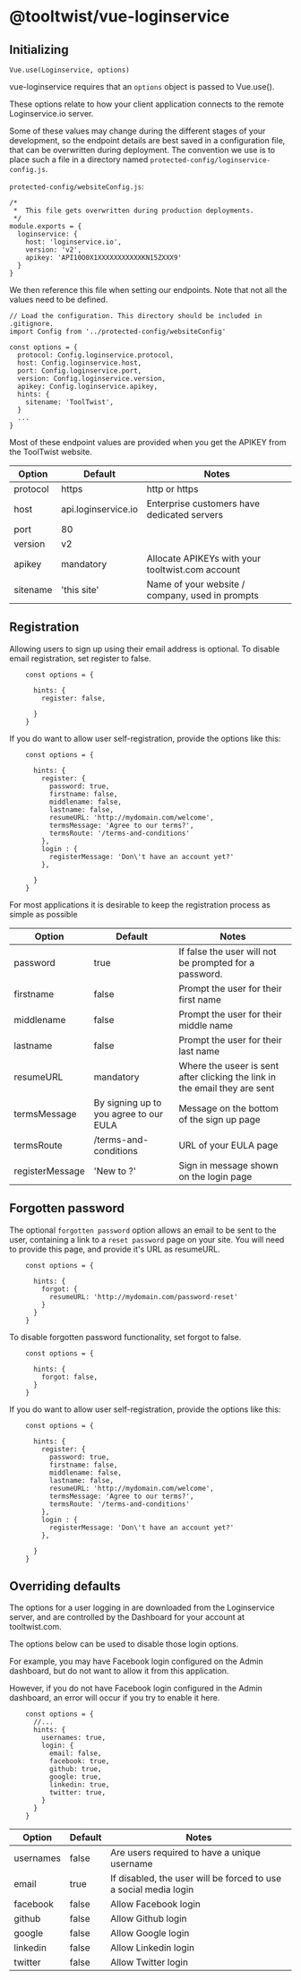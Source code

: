 # @tooltwist/vue-loginservice

## Initializing

`Vue.use(Loginservice, options)`

vue-loginservice requires that an `options` object is passed to Vue.use().

These options relate to how your client application connects to the remote Loginservice.io server.

Some of these values may change during the different stages of your development, so the endpoint details are best saved in a configuration file, that can be overwritten during deployment. The convention we use is to place such a file in a directory named `protected-config/loginservice-config.js`.

`protected-config/websiteConfig.js`:
```JS
/*
 *  This file gets overwritten during production deployments.
 */
module.exports = {
  loginservice: {
    host: 'loginservice.io',
    version: 'v2',
    apikey: 'API10O0X1XXXXXXXXXXXKN15ZXXX9'
  }
}
```

We then reference this file when setting our endpoints. Note that not all the values need to be defined.
```JS
// Load the configuration. This directory should be included in .gitignore.
import Config from '../protected-config/websiteConfig'

const options = {
  protocol: Config.loginservice.protocol,
  host: Config.loginservice.host,
  port: Config.loginservice.port,
  version: Config.loginservice.version,
  apikey: Config.loginservice.apikey,
  hints: {
    sitename: 'ToolTwist',
  }
  ...
}
```

Most of these endpoint values are provided when you get the APIKEY from the ToolTwist website.

Option | Default | Notes
--- | --- | ---
protocol | https | http or https
host | api.loginservice.io | Enterprise customers have dedicated servers
port | 80 |
version | v2 |
apikey | mandatory | Allocate APIKEYs with your tooltwist.com account
sitename | 'this site' | Name of your website / company, used in prompts


## Registration

Allowing users to sign up using their email address is optional. To disable email registration, set register to false.
```JS
    const options = {

      hints: {
        register: false,

      }
    }
```

If you do want to allow user self-registration, provide the options like this:
```JS
    const options = {

      hints: {
        register: {
          password: true,
          firstname: false,
          middlename: false,
          lastname: false,
          resumeURL: 'http://mydomain.com/welcome',
          termsMessage: 'Agree to our terms?',
          termsRoute: '/terms-and-conditions'
        },
        login : {
          registerMessage: 'Don\'t have an account yet?'
        },

      }
    }
```
For most applications it is desirable to keep the registration process as simple as possible

Option | Default | Notes
--- | --- | ---
password | true | If false the user will not be prompted for a password.
firstname | false | Prompt the user for their first name
middlename | false | Prompt the user for their middle name
lastname | false | Prompt the user for their last name
resumeURL | mandatory | Where the useer is sent after clicking the link in the email they are sent
termsMessage | By signing up to you agree to our EULA | Message on the bottom of the sign up page
termsRoute | /terms-and-conditions | URL of your EULA page
registerMessage | 'New to ?' | Sign in message shown on the login page


## Forgotten password

The optional `forgotten password` option allows an email to be sent to the user, containing a link to a `reset password` page on your site. You will need to provide this page, and provide it's URL as resumeURL.
```JS
    const options = {

      hints: {
        forgot: {
          resumeURL: 'http://mydomain.com/password-reset'
        }
      }
    }
```

To disable forgotten password functionality, set forgot to false.
```JS
    const options = {

      hints: {
        forgot: false,
      }
    }
```
If you do want to allow user self-registration, provide the options like this:
```JS
    const options = {

      hints: {
        register: {
          password: true,
          firstname: false,
          middlename: false,
          lastname: false,
          resumeURL: 'http://mydomain.com/welcome',
          termsMessage: 'Agree to our terms?',
          termsRoute: '/terms-and-conditions'
        },
        login : {
          registerMessage: 'Don\'t have an account yet?'
        },

      }
    }
```

## Overriding defaults

The options for a user logging in are downloaded from the Loginservice server, and are controlled by the Dashboard for your account at tooltwist.com.

The options below can be used to disable those login options.

For example, you may have Facebook login configured on the Admin dashboard, but do not want to allow it from this application.

However, if you do not have Facebook login configured in the Admin dashboard, an error will occur if you try to enable it here.
```JS
    const options = {
      //...
      hints: {
        usernames: true,
        login: {
          email: false,
          facebook: true,
          github: true,
          google: true,
          linkedin: true,
          twitter: true,
        }
      }
    }
```

Option | Default | Notes
--- | --- | ---
usernames | false | Are users required to have a unique username
email | true | If disabled, the user will be forced to use a social media login
facebook | false | Allow Facebook login
github | false | Allow Github login
google | false | Allow Google login
linkedin | false | Allow Linkedin login
twitter | false | Allow Twitter login
